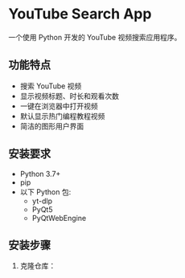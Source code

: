 # YouTube Search App

一个使用 Python 开发的 YouTube 视频搜索应用程序。

## 功能特点

- 搜索 YouTube 视频
- 显示视频标题、时长和观看次数
- 一键在浏览器中打开视频
- 默认显示热门编程教程视频
- 简洁的图形用户界面

## 安装要求

- Python 3.7+
- pip
- 以下 Python 包:
  - yt-dlp
  - PyQt5
  - PyQtWebEngine

## 安装步骤

1. 克隆仓库：